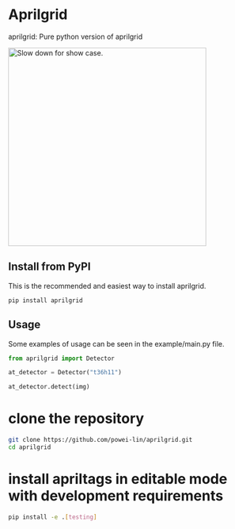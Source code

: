 # Aprilgrid

aprilgrid: Pure python version of aprilgrid

<img src="example/showcase.avif" width="400" alt="Slow down for show case.">

## Install from PyPI
This is the recommended and easiest way to install aprilgrid.
```
pip install aprilgrid
```

## Usage
Some examples of usage can be seen in the example/main.py file.

```py
from aprilgrid import Detector

at_detector = Detector("t36h11")

at_detector.detect(img)
```
# clone the repository
```sh
git clone https://github.com/powei-lin/aprilgrid.git
cd aprilgrid
```
# install apriltags in editable mode with development requirements
```sh
pip install -e .[testing]
```